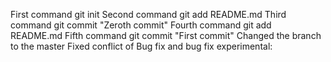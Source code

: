 First command git init
Second command git add README.md
Third command git commit "Zeroth commit"
Fourth command git add README.md
Fifth command git commit "First commit"
Changed the branch to the master
Fixed conflict of Bug fix and bug fix experimental:
